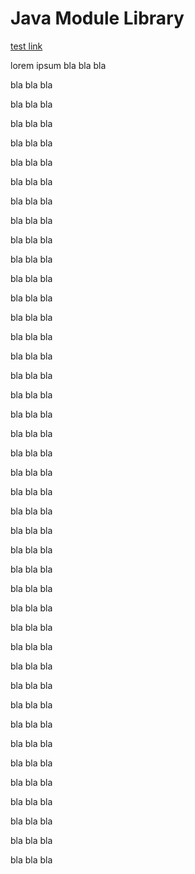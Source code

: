 # Java Module Library

[test link](#testpart)

lorem ipsum bla bla bla

bla bla bla

bla bla bla

bla bla bla

bla bla bla

bla bla bla

bla bla bla

bla bla bla

bla bla bla

bla bla bla

bla bla bla

bla bla bla

bla bla bla

bla bla bla

bla bla bla

bla bla bla

bla bla bla

bla bla bla

bla bla bla

bla bla bla

bla bla bla

bla bla bla

bla bla bla

bla bla bla

bla bla bla

bla bla bla

bla bla bla

bla bla bla

bla bla bla

bla bla bla

bla bla bla

bla bla bla

bla bla bla

bla bla bla

bla bla bla

bla bla bla

bla bla bla

bla bla bla

bla bla bla

bla bla bla

bla bla bla

bla bla bla

<a name="testpart" />